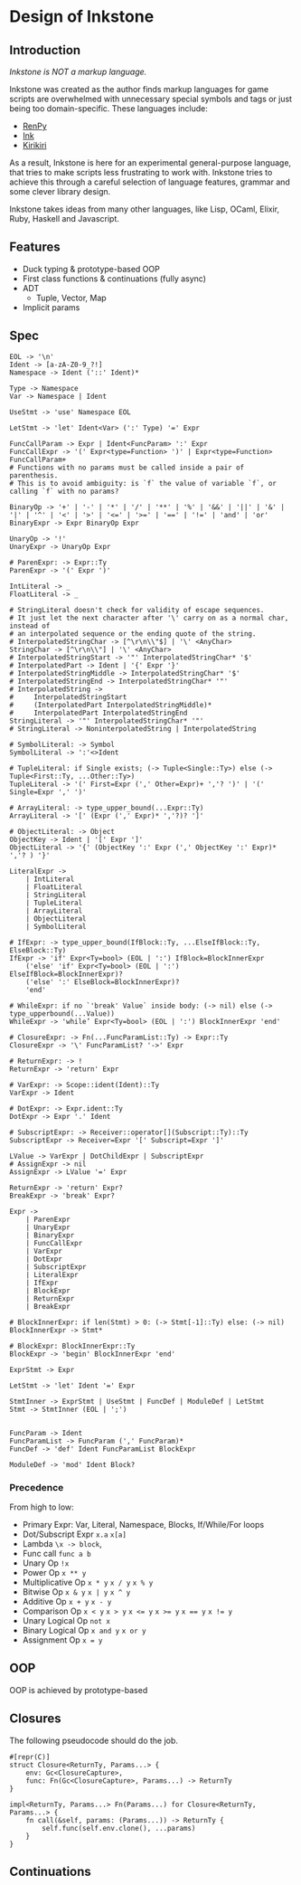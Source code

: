 # Design of Inkstone

## Introduction

_Inkstone is NOT a markup language._

Inkstone was created as the author finds markup languages for game scripts are overwhelmed with unnecessary special symbols and tags or just being too domain-specific. These languages include:

- [RenPy](https://www.renpy.org/)
- [Ink](https://github.com/inkie/ink)
- [Kirikiri](http://kirikirikag.sourceforge.net/contents/index.html)

As a result, Inkstone is here for an experimental general-purpose language, that tries to make scripts less frustrating to work with. Inkstone tries to achieve this through a careful selection of language features, grammar and some clever library design.

Inkstone takes ideas from many other languages, like Lisp, OCaml, Elixir, Ruby, Haskell and Javascript.

## Features

- Duck typing & prototype-based OOP
- First class functions & continuations (fully async)
- ADT
  - Tuple, Vector, Map
- Implicit params


## Spec

```
EOL -> '\n'
Ident -> [a-zA-Z0-9_?!]
Namespace -> Ident ('::' Ident)*

Type -> Namespace
Var -> Namespace | Ident

UseStmt -> 'use' Namespace EOL

LetStmt -> 'let' Ident<Var> (':' Type) '=' Expr

FuncCallParam -> Expr | Ident<FuncParam> ':' Expr
FuncCallExpr -> '(' Expr<type=Function> ')' | Expr<type=Function> FuncCallParam+
# Functions with no params must be called inside a pair of parenthesis.
# This is to avoid ambiguity: is `f` the value of variable `f`, or calling `f` with no params?

BinaryOp -> '+' | '-' | '*' | '/' | '**' | '%' | '&&' | '||' | '&' | '|' | '^' | '<' | '>' | '<=' | '>=' | '==' | '!=' | 'and' | 'or'
BinaryExpr -> Expr BinaryOp Expr

UnaryOp -> '!'
UnaryExpr -> UnaryOp Expr

# ParenExpr: -> Expr::Ty
ParenExpr -> '(' Expr ')'

IntLiteral -> _
FloatLiteral -> _

# StringLiteral doesn't check for validity of escape sequences.
# It just let the next character after '\' carry on as a normal char, instead of
# an interpolated sequence or the ending quote of the string.
# InterpolatedStringChar -> [^\r\n\\"$] | '\' <AnyChar>
StringChar -> [^\r\n\\"] | '\' <AnyChar>
# InterpolatedStringStart -> '"' InterpolatedStringChar* '$'
# InterpolatedPart -> Ident | '{' Expr '}'
# InterpolatedStringMiddle -> InterpolatedStringChar* '$'
# InterpolatedStringEnd -> InterpolatedStringChar* '"'
# InterpolatedString -> 
#     InterpolatedStringStart 
#     (InterpolatedPart InterpolatedStringMiddle)* 
#     InterpolatedPart InterpolatedStringEnd
StringLiteral -> '"' InterpolatedStringChar* '"'
# StringLiteral -> NoninterpolatedString | InterpolatedString

# SymbolLiteral: -> Symbol
SymbolLiteral -> ':'<>Ident

# TupleLiteral: if Single exists; (-> Tuple<Single::Ty>) else (-> Tuple<First::Ty, ...Other::Ty>)
TupleLiteral -> '(' First=Expr (',' Other=Expr)+ ','? ')' | '(' Single=Expr ',' ')'

# ArrayLiteral: -> type_upper_bound(...Expr::Ty)
ArrayLiteral -> '[' (Expr (',' Expr)* ','?)? ']'

# ObjectLiteral: -> Object
ObjectKey -> Ident | '[' Expr ']'
ObjectLiteral -> '{' (ObjectKey ':' Expr (',' ObjectKey ':' Expr)* ','? ) '}'

LiteralExpr -> 
    | IntLiteral 
    | FloatLiteral 
    | StringLiteral 
    | TupleLiteral 
    | ArrayLiteral 
    | ObjectLiteral
    | SymbolLiteral

# IfExpr: -> type_upper_bound(IfBlock::Ty, ...ElseIfBlock::Ty, ElseBlock::Ty)
IfExpr -> 'if' Expr<Ty=bool> (EOL | ':') IfBlock=BlockInnerExpr
    ('else' 'if' Expr<Ty=bool> (EOL | ':') ElseIfBlock=BlockInnerExpr)?
    ('else' ':' ElseBlock=BlockInnerExpr)?
    'end'

# WhileExpr: if no `'break' Value` inside body: (-> nil) else (-> type_upperbound(...Value))
WhileExpr -> 'while’ Expr<Ty=bool> (EOL | ':') BlockInnerExpr 'end'

# ClosureExpr: -> Fn(...FuncParamList::Ty) -> Expr::Ty
ClosureExpr -> '\' FuncParamList? '->' Expr

# ReturnExpr: -> !
ReturnExpr -> 'return' Expr

# VarExpr: -> Scope::ident(Ident)::Ty
VarExpr -> Ident

# DotExpr: -> Expr.ident::Ty
DotExpr -> Expr '.' Ident

# SubscriptExpr: -> Receiver::operator[](Subscript::Ty)::Ty
SubscriptExpr -> Receiver=Expr '[' Subscript=Expr ']'

LValue -> VarExpr | DotChildExpr | SubscriptExpr
# AssignExpr -> nil
AssignExpr -> LValue '=' Expr

ReturnExpr -> 'return' Expr?
BreakExpr -> 'break' Expr?

Expr -> 
    | ParenExpr
    | UnaryExpr
    | BinaryExpr
    | FuncCallExpr
    | VarExpr
    | DotExpr
    | SubscriptExpr
    | LiteralExpr
    | IfExpr
    | BlockExpr
    | ReturnExpr
    | BreakExpr

# BlockInnerExpr: if len(Stmt) > 0: (-> Stmt[-1]::Ty) else: (-> nil)
BlockInnerExpr -> Stmt*

# BlockExpr: BlockInnerExpr::Ty
BlockExpr -> 'begin' BlockInnerExpr 'end'

ExprStmt -> Expr

LetStmt -> 'let' Ident '=' Expr

StmtInner -> ExprStmt | UseStmt | FuncDef | ModuleDef | LetStmt 
Stmt -> StmtInner (EOL | ';')


FuncParam -> Ident
FuncParamList -> FuncParam (',' FuncParam)*
FuncDef -> 'def' Ident FuncParamList BlockExpr

ModuleDef -> 'mod' Ident Block?
```

### Precedence

From high to low:

- Primary Expr: Var, Literal, Namespace, Blocks, If/While/For loops
- Dot/Subscript Expr `x.a` `x[a]`
- Lambda `\x -> block`, 
- Func call `func a b`
- Unary Op `!x`
- Power Op `x ** y`
- Multiplicative Op `x * y` `x / y` `x % y`
- Bitwise Op `x & y` `x | y` `x ^ y`
- Additive Op `x + y` `x - y`
- Comparison Op `x < y` `x > y` `x <= y` `x >= y` `x == y` `x != y`
- Unary Logical Op `not x`
- Binary Logical Op `x and y` `x or y`
- Assignment Op `x = y`

## OOP

OOP is achieved by prototype-based 

## Closures

The following pseudocode should do the job.

```
#[repr(C)]
struct Closure<ReturnTy, Params...> {
    env: Gc<ClosureCapture>,
    func: Fn(Gc<ClosureCapture>, Params...) -> ReturnTy
}

impl<ReturnTy, Params...> Fn(Params...) for Closure<ReturnTy, Params...> {
    fn call(&self, params: (Params...)) -> ReturnTy {
        self.func(self.env.clone(), ...params)
    }
}
```

## Continuations


